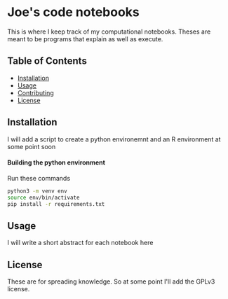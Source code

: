 # Joe's code notebooks

This is where I keep track of my computational notebooks. Theses are meant to be programs that explain as well as execute. 

## Table of Contents

- [Installation](#installation)
- [Usage](#usage)
- [Contributing](#contributing)
- [License](#license)

## Installation

I will add a script to create a python environemnt and an R environment at some point soon
#### Building the python environment
Run these commands 
```bash
python3 -m venv env
source env/bin/activate
pip install -r requirements.txt
```


## Usage

I will write a short abstract for each notebook here 


## License
These are for spreading knowledge. So at some point I'll add the GPLv3 license. 
